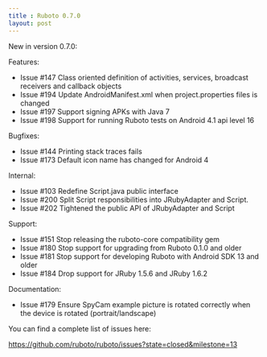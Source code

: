 ```yaml
---
title : Ruboto 0.7.0
layout: post
---
```

New in version 0.7.0:

Features:

* Issue #147 Class oriented definition of activities, services, broadcast receivers and callback objects
* Issue #194 Update AndroidManifest.xml when project.properties files is changed
* Issue #197 Support signing APKs with Java 7
* Issue #198 Support for running Ruboto tests on Android 4.1 api level 16

Bugfixes:

* Issue #144 Printing stack traces fails
* Issue #173 Default icon name has changed for Android 4

Internal:

* Issue #103 Redefine Script.java public interface
* Issue #200 Split Script responsibilities into JRubyAdapter and Script.
* Issue #202 Tightened the public API of JRubyAdapter and Script

Support:

* Issue #151 Stop releasing the ruboto-core compatibility gem
* Issue #180 Stop support for upgrading from Ruboto 0.1.0 and older
* Issue #181 Stop support for developing Ruboto with Android SDK 13 and older
* Issue #184 Drop support for JRuby 1.5.6 and JRuby 1.6.2

Documentation:

* Issue #179 Ensure SpyCam example picture is rotated correctly when the device is rotated (portrait/landscape)

You can find a complete list of issues here:

https://github.com/ruboto/ruboto/issues?state=closed&milestone=13
